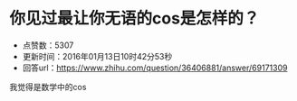 # 你见过最让你无语的cos是怎样的？
- 点赞数：5307
- 更新时间：2016年01月13日10时42分53秒
- 回答url：https://www.zhihu.com/question/36406881/answer/69171309
<body>
 <p data-pid="TKuboJXl">我觉得是数学中的cos</p>
</body>